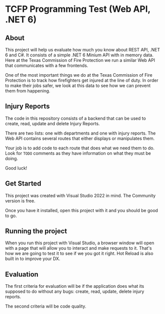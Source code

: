 # TCFP Programming Test (Web API, .NET 6)

## About

This project will help us evaluate how much you know about REST API, .NET 6 and C#. It consists of a simple .NET 6 Minium API with in memory data. 
Here at the Texas Commission of Fire Protection we run a similar Web API that communicates with a few frontends.

One of the most important things we do at the Texas Commission of Fire Protection is to track how firefighters
get injured at the line of duty. In order to make their jobs safer, we look at this data to see how we
can prevent them from happening.

## Injury Reports

The code in this repository consists of a backend that can be used to create, read, update and delete Injury Reports.

There are two lists: one with departments and one with injury reports. The Web API contains several routes that either displays or manipulates them.

Your job is to add code to each route that does what we need them to do. Look for `TODO` comments as they have information on what they must be doing.

Good luck!

## Get Started

This project was created with Visual Studio 2022 in mind. The Community version is free.

Once you have it installed, open this project with it and you should be good to go.

## Running the project

When you run this project with Visual Studio, a browser window will open with a page that will allow you to interact and make requests to it. 
That's how we are going to test it to see if we you got it right. Hot Reload is also built in to improve your DX.

## Evaluation

The first criteria for evaluation will be if the application does what its supposed to do without any bugs: create, read, update, delete
injury reports.

The second criteria will be code quality.